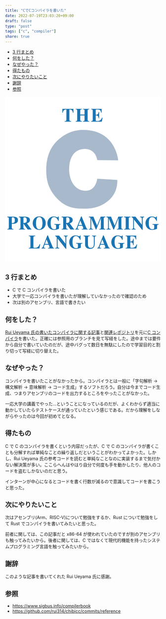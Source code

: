 ```yaml
---
title: "CでCコンパイラを書いた"
date: 2022-07-19T23:03:20+09:00
draft: false
type: "post"
tags: ["c", "compiler"]
share: true
---
```


- [3 行まとめ](#3-行まとめ)
- [何をした？](#何をした)
- [なぜやった？](#なぜやった)
- [得たもの](#得たもの)
- [次にやりたいこと](#次にやりたいこと)
- [謝辞](#謝辞)
- [参照](#参照)

![c](/images/The_C_Programming_Language_logo.svg)

## 3 行まとめ

- C で C コンパイラを書いた
- 大学で一応コンパイラを書いたが理解していなかったので確認のため
- 次は別のアセンブリ、言語で書きたい

## 何をした？

[Rui Ueyama 氏の書いたコンパイラに関する記事](https://www.sigbus.info/compilerbook)と[関連レポジトリ](https://github.com/rui314/chibicc/)を元に[C コンパイラ](https://github.com/diohabara/ccc)を書いた。正確には参照用のブランチを見て写経をした。途中までは要件から自分で書いていたのだが、途中バグって数日を無駄にしたので学習目的と割り切って写経に切り替えた。

## なぜやった？

コンパイラを書いたことがなかったから。コンパイラとは一般に「字句解析 → 構文解析 → 意味解析 → コード生成」するソフトだろう。自分は今までコード生成、つまりアセンブリのコードを出力するところをやったことがなかった。

一応大学の講義でやった...ということになっているのだが、よくわからず適当に動かしていたらテストケースが通っていたという感じである。だから理解をしながらやったのは今回が初めてとなる。

## 得たもの

C で C のコンパイラを書くという内容だったが、C で C のコンパイラが書くことも分解すれば単純なことの繰り返しだということがわかってよかった。しかし、Rui Ueyama 氏の参考コードを読むと単純なことなのに実装するまで気付かない解決策が多い。ここらへんはやはり自分で何度も手を動かしたり、他人のコードを盗むしかないのだと思う。

インターンが中心になるとコードを書く行数が減るので意識してコードを書こうと思った。

## 次にやりたいこと

次はアセンブリ(Arm、RISC-V)について勉強をするか、Rust について勉強をして Rust でコンパイラを書いてみたいと思った。

前者に関しては、この記事だと x86-64 が使われていたのですが別のアセンブリも触ってみたいから。後者に関しては、C ではなくて現代的機能を持ったシステムプログラミング言語を触ってみたいから。

## 謝辞

このような記事を書いてくれた Rui Ueyama 氏に感謝。

## 参照

- <https://www.sigbus.info/compilerbook>
- <https://github.com/rui314/chibicc/commits/reference>
